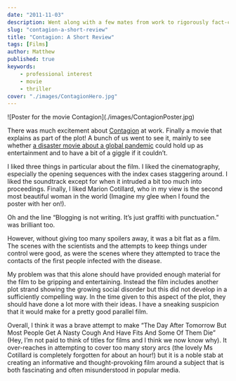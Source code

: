 ```yaml
---
date: "2011-11-03"
description: Went along with a few mates from work to rigorously fact-check this movie.
slug: "contagion-a-short-review" 
title: "Contagion: A Short Review"
tags: [Films]
author: Matthew
published: true
keywords:
    - professional interest
    - movie
    - thriller
cover: "./images/ContagionHero.jpg"
---
```


<div class="align-left book-cover">
![Poster for the movie Contagion](./images/ContagionPoster.jpg)
</div>

There was much excitement about [Contagion](http://www.imdb.com/title/tt1598778/) at work. Finally a movie that explains  as part of the plot! A bunch of us went to see it, mainly to see whether [a disaster movie about a global pandemic](http://contagionmovie.warnerbros.com/index.html) could hold up as entertainment and to have a bit of a giggle if it couldn’t.

I liked three things in particular about the film. I liked the cinematography, especially the opening sequences with the index cases staggering around. I liked the soundtrack except for when it intruded a bit too much into proceedings. Finally, I liked Marion Cotillard, who in my view is the second most beautiful woman in the world (Imagine my glee when I found the poster with her on!).

Oh and the line “Blogging is not writing. It’s just graffiti with punctuation.” was brilliant too.

However, without giving too many spoilers away, it was a bit flat as a film. The scenes with the scientists and the attempts to keep things under control were good, as were the scenes where they attempted to trace the contacts of the first people infected with the disease.

My problem was that this alone should have provided enough material for the film to be gripping and entertaining. Instead the film includes another plot strand showing the growing social disorder but this did not develop in a sufficiently compelling way. In the time given to this aspect of the plot, they should have done a lot more with their ideas. I have a sneaking suspicion that it would make for a pretty good parallel film.

Overall, I think it was a brave attempt to make “The Day After Tomorrow But Most People Get A Nasty Cough And Have Fits And Some Of Them Die” (Hey, I’m not paid to think of titles for films and I think we now know why). It over-reaches in attempting to cover too many story arcs (the lovely Ms Cotillard is completely forgotten for about an hour!) but it is a noble stab at creating an informative and thought-provoking film around a subject that is both fascinating and often misunderstood in popular media.
